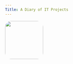 ```yaml
---
Title: A Diary of IT Projects
---
```

<img src="https://avatars.githubusercontent.com/u/175522457?v=4" width="125" height="125" style="border-radius: 20px;">

<!DOCTYPE html>
<html lang="en">
<head>
    <meta charset="UTF-8">
    <meta name="viewport" content="width=device-width, initial-scale=1.0">
    <title>Clickable Links</title>
    <style>
        .link-list {
            list-style: none;
            padding: 0;
            display: flex;
            gap: 10px;
        }

        .link-list a {
            text-decoration: none;
            color: #007bff;
            font-size: 14px; /* Adjust the size here */
        }

        .link-list a:hover {
            text-decoration: underline;
        }
    </style>
</head>
<body>
    <ul class="link-list">
        <li><a href="https://www.linkedin.com/in/yourprofile" target="_blank">LinkedIn</a></li>
        <li><a href="https://github.com/yourusername" target="_blank">GitHub</a></li>
        <li><a href="https://twitter.com/yourusername" target="_blank">Twitter</a></li>
    </ul>
</body>
</html>


<html lang="en">
<head>
    <meta charset="UTF-8">
    <meta name="viewport" content="width=device-width, initial-scale=1.0">
    <title>Toggle Dark Mode</title>
    <style>
        /* Default light mode settings */
        :root {
            --bg-color: #ffffff;
            --txt-color: #000000;
        }

        /* Dark mode settings */
        [data-theme="dark"] {
            --bg-color: #000000;
            --txt-color: #ffffff;
        }

        /* Apply the variables to the body */
        body {
            background-color: var(--bg-color);
            color: var(--txt-color);
        }
    </style>
</head>
<body>
    <button id="theme-toggle">Toggle Dark Mode</button>

 
    <script>
        document.addEventListener('DOMContentLoaded', () => {
            const themeToggleButton = document.getElementById('theme-toggle');
            const currentTheme = localStorage.getItem('theme');

            if (currentTheme) {
                document.documentElement.setAttribute('data-theme', currentTheme);
            }

            themeToggleButton.addEventListener('click', () => {
                const newTheme = document.documentElement.getAttribute('data-theme') === 'dark' ? 'light' : 'dark';
                document.documentElement.setAttribute('data-theme', newTheme);
                localStorage.setItem('theme', newTheme);
            });
        });
    </script>
</body>
</html>
